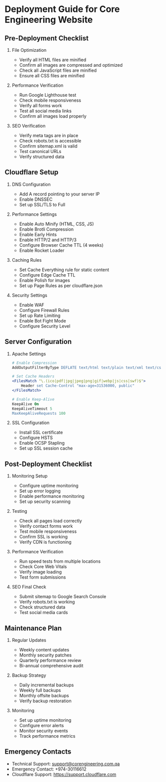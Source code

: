 # Deployment Guide for Core Engineering Website

## Pre-Deployment Checklist

1. File Optimization
   - Verify all HTML files are minified
   - Confirm all images are compressed and optimized
   - Check all JavaScript files are minified
   - Ensure all CSS files are minified

2. Performance Verification
   - Run Google Lighthouse test
   - Check mobile responsiveness
   - Verify all forms work
   - Test all social media links
   - Confirm all images load properly

3. SEO Verification
   - Verify meta tags are in place
   - Check robots.txt is accessible
   - Confirm sitemap.xml is valid
   - Test canonical URLs
   - Verify structured data

## Cloudflare Setup

1. DNS Configuration
   - Add A record pointing to your server IP
   - Enable DNSSEC
   - Set up SSL/TLS to Full

2. Performance Settings
   - Enable Auto Minify (HTML, CSS, JS)
   - Enable Brotli Compression
   - Enable Early Hints
   - Enable HTTP/2 and HTTP/3
   - Configure Browser Cache TTL (4 weeks)
   - Enable Rocket Loader

3. Caching Rules
   - Set Cache Everything rule for static content
   - Configure Edge Cache TTL
   - Enable Polish for images
   - Set up Page Rules as per cloudflare.json

4. Security Settings
   - Enable WAF
   - Configure Firewall Rules
   - Set up Rate Limiting
   - Enable Bot Fight Mode
   - Configure Security Level

## Server Configuration

1. Apache Settings
   ```apache
   # Enable Compression
   AddOutputFilterByType DEFLATE text/html text/plain text/xml text/css application/javascript
   
   # Set Cache Headers
   <FilesMatch "\.(ico|pdf|jpg|jpeg|png|gif|webp|js|css|swf)$">
       Header set Cache-Control "max-age=31536000, public"
   </FilesMatch>
   
   # Enable Keep-Alive
   KeepAlive On
   KeepAliveTimeout 5
   MaxKeepAliveRequests 100
   ```

2. SSL Configuration
   - Install SSL certificate
   - Configure HSTS
   - Enable OCSP Stapling
   - Set up SSL session cache

## Post-Deployment Checklist

1. Monitoring Setup
   - Configure uptime monitoring
   - Set up error logging
   - Enable performance monitoring
   - Set up security scanning

2. Testing
   - Check all pages load correctly
   - Verify contact forms work
   - Test mobile responsiveness
   - Confirm SSL is working
   - Verify CDN is functioning

3. Performance Verification
   - Run speed tests from multiple locations
   - Check Core Web Vitals
   - Verify image loading
   - Test form submissions

4. SEO Final Check
   - Submit sitemap to Google Search Console
   - Verify robots.txt is working
   - Check structured data
   - Test social media cards

## Maintenance Plan

1. Regular Updates
   - Weekly content updates
   - Monthly security patches
   - Quarterly performance review
   - Bi-annual comprehensive audit

2. Backup Strategy
   - Daily incremental backups
   - Weekly full backups
   - Monthly offsite backups
   - Verify backup restoration

3. Monitoring
   - Set up uptime monitoring
   - Configure error alerts
   - Monitor security events
   - Track performance metrics

## Emergency Contacts

- Technical Support: support@corengineering.com.qa
- Emergency Contact: +974-30116612
- Cloudflare Support: https://support.cloudflare.com
